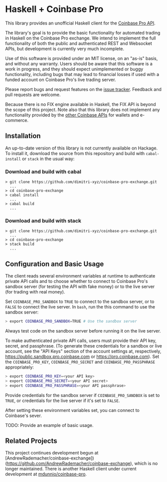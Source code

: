 # Haskell + Coinbase Pro

This library provides an unofficial Haskell client for the [Coinbase Pro API](https://docs.pro.coinbase.com). 

The library's goal is to provide the basic functionality for automated trading in Haskell on the Coinbase Pro exchange. We intend to implement the full functionality of both the public and authenticated REST and Websocket APIs, but development is currently very much incomplete.

Use of this software is provided under an MIT license, on an "as-is" basis, and without any warranty. Users should be aware that this software is a work in progress, and they should expect unimplemented or buggy functionality, including bugs that may lead to financial losses if used with a funded account on Coinbase Pro's live trading server.

Please report bugs and request features on the [issue tracker](https://github.com/dimitri-xyz/coinbase-pro-exchange/issues). Feedback and pull requests are welcome.

Because there is no FIX engine available in Haskell, the FIX API is beyond the scope of this project. Note also that this library does not implement any functionality provided by the [other Coinbase APIs](https://developers.coinbase.com) for wallets and e-commerce.

## Installation

An up-to-date version of this library is not currently available on Hackage. To install it, download the source from this repository and build with `cabal-install` or `stack` in the usual way:

### Download and build with cabal

```
> git clone https://github.com/dimitri-xyz/coinbase-pro-exchange.git
  ...
> cd coinbase-pro-exchange
> cabal install
  ...
> cabal build
  ...
```

### Download and build with stack

```
> git clone https://github.com/dimitri-xyz/coinbase-pro-exchange.git
  ...
> cd coinbase-pro-exchange
> stack build
  ...
```

## Configuration and Basic Usage

The client reads several environment variables at runtime to authenticate private API calls and to choose whether to connect to Coinbase Pro's sandbox server (for testing the API with fake money) or to the live server (for trading with real money).

Set `COINBASE_PRO_SANDBOX` to `TRUE` to connect to the sandbox server, or to `FALSE` to connect the live server. In `bash`, run the this command to use the sandbox server:

```bash
> export COINBASE_PRO_SANDBOX=TRUE # Use the sandbox server
```

Always test code on the sandbox server before running it on the live server.

To make authenticated private API calls, users must provide their API key, secret, and passphrase. (To generate these credentials for a sandbox or live account, see the "API Keys" section of the account settings at, respectively, https://public.sandbox.pro.coinbase.com or https://pro.coinbase.com). Set the `COINBASE_PRO_KEY`, `COINBASE_PRO_SECRET` and `COINBASE_PRO_PASSPHRASE` appropriately:

```bash
> export COINBASE_PRO_KEY=<your API key>
> export COINBASE_PRO_SECRET=<your API secret>
> export COINBASE_PRO_PASSPHRASE=<your API passphrase>
 ```

Provide credentials for the sandbox server if `COINBASE_PRO_SANDBOX` is set to `TRUE`, or credentials for the live server if it's set to `FALSE`.

After setting these environment variables set, you can connect to Coinbase's sever.

TODO: Provide an example of basic usage.

## Related Projects

This project continues development begun at [AndrewRademacher/coinbase-exchange])(https://github.com/AndrewRademacher/coinbase-exchange), which is no longer maintained. There is another Haskell client under current development at [mdunnio/coinbase-pro](https://github.com/mdunnio/coinbase-pro).
